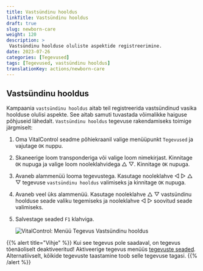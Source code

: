 ```yaml
---
title: Vastsündinu hooldus
linkTitle: Vastsündinu hooldus
draft: true
slug: newborn-care
weight: 120
description: >
 Vastsündinu hoolduse oluliste aspektide registreerimine.
date: 2023-07-26
categories: [Tegevused]
tags: [Tegevused, vastsündinu hooldus]
translationKey: actions/newborn-care
---
```


## Vastsündinu hooldus

Kampaania `vastsündinu hooldus` aitab teil registreerida vastsündinud vasika hoolduse olulisi aspekte. See aitab samuti tuvastada võimalikke haiguse põhjuseid
lähedalt. `Vastsündinu hooldus` tegevuse rakendamiseks toimige järgmiselt:

1. Oma VitalControl seadme põhiekraanil valige menüüpunkt `Tegevused` ja vajutage `OK` nuppu.

2. Skaneerige loom transponderiga või valige loom nimekirjast. Kinnitage `OK` nupuga ja valige loom nooleklahvidega △ ▽. Kinnitage `OK` nupuga.

3. Avaneb alammenüü looma tegevustega. Kasutage nooleklahve ◁ ▷ △ ▽ tegevuse `vastsündinu hooldus` valimiseks ja kinnitage `OK` nupuga.

4. Avaneb veel üks alammenüü. Kasutage nooleklahve △ ▽ vastsündinu hoolduse seade valiku tegemiseks ja nooleklahve ◁ ▷ soovitud seade valimiseks.

5. Salvestage seaded `F1` klahviga.

    ![VitalControl: Menüü Tegevus Vastsündinu hooldus](../images/newborncare.png "Vastsündinu hooldus")

{{% alert title="Vihje" %}}
Kui see tegevus pole saadaval, on tegevus tõenäoliselt deaktiveeritud! Aktiveerige tegevus menüüs [tegevuste seaded](../setting/). Alternatiivselt, kõikide tegevuste taastamine toob selle tegevuse tagasi.
{{% /alert %}}
